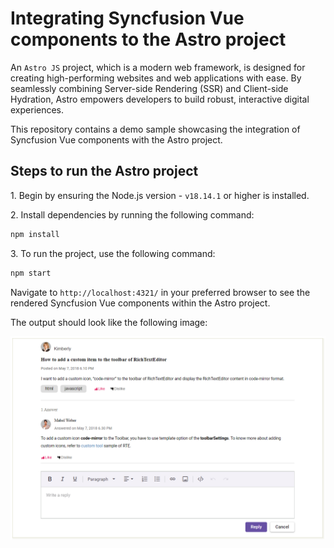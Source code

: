 # Integrating Syncfusion Vue components to the Astro project

An `Astro JS` project, which is a modern web framework, is designed for creating high-performing websites and web applications with ease. By seamlessly combining Server-side Rendering (SSR) and Client-side Hydration, Astro empowers developers to build robust, interactive digital experiences.

This repository contains a demo sample showcasing the integration of Syncfusion Vue components with the Astro project.

## Steps to run the Astro project

1\. Begin by ensuring the Node.js version - `v18.14.1` or higher is installed.

2\. Install dependencies by running the following command:

```sh
npm install
```

3\. To run the project, use the following command:

```sh
npm start
```

Navigate to `http://localhost:4321/` in your preferred browser to see the rendered Syncfusion Vue components within the Astro project.

The output should look like the following image:

![ej2-astro](./images/demo.png)

